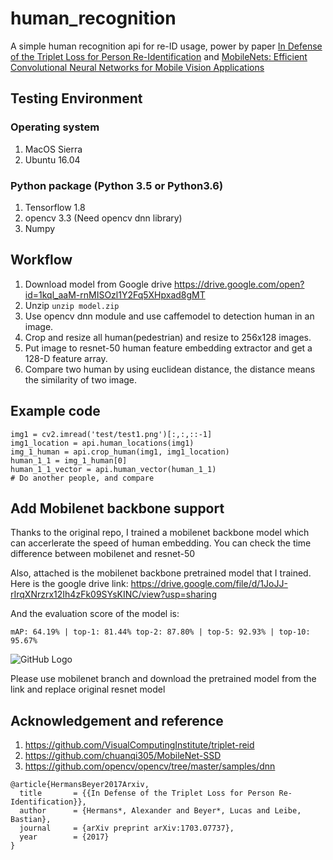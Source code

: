 # human_recognition
A simple human recognition api for re-ID usage, power by paper [In Defense of the Triplet Loss for Person Re-Identification](https://arxiv.org/abs/1703.07737) and [MobileNets: Efficient Convolutional Neural Networks for Mobile Vision Applications]( https://arxiv.org/abs/1704.04861)


## Testing Environment
### Operating system
1. MacOS Sierra 
2. Ubuntu 16.04

### Python package (Python 3.5 or Python3.6)
1. Tensorflow 1.8 
2. opencv 3.3 (Need opencv dnn library)
3. Numpy

## Workflow
1. Download model from Google drive https://drive.google.com/open?id=1kql_aaM-rnMISOzl1Y2Fq5XHpxad8gMT
2. Unzip ```unzip model.zip```
3. Use opencv dnn module and use caffemodel to detection human in an image.
4. Crop and resize all human(pedestrian) and resize to 256x128 images.
5. Put image to resnet-50 human feature embedding extractor and get a 128-D feature array.
6. Compare two human by using euclidean distance, the distance means the similarity of two image.

## Example code
```
img1 = cv2.imread('test/test1.png')[:,:,::-1]
img1_location = api.human_locations(img1)
img_1_human = api.crop_human(img1, img1_location)
human_1_1 = img_1_human[0]
human_1_1_vector = api.human_vector(human_1_1)
# Do another people, and compare
```

## Add Mobilenet backbone support
Thanks to the original repo, I trained a mobilenet backbone model which can accerlerate the speed of human embedding. You can check the time difference between mobilenet and resnet-50

Also, attached is the mobilenet backbone pretrained model that I trained.
Here is the google drive link:
https://drive.google.com/file/d/1JoJJ-rIrqXNrzrx12Ih4zFk09SYsKINC/view?usp=sharing

And the evaluation score of the model is:
```
mAP: 64.19% | top-1: 81.44% top-2: 87.80% | top-5: 92.93% | top-10: 95.67%
```
![GitHub Logo](https://github.com/cftang0827/human_recognition/blob/mobilenet/mobilenet_train_result.png?raw=true)


Please use mobilenet branch and download the pretrained model from the link and replace original resnet model

## Acknowledgement and reference
1. https://github.com/VisualComputingInstitute/triplet-reid
2. https://github.com/chuanqi305/MobileNet-SSD
3. https://github.com/opencv/opencv/tree/master/samples/dnn


```
@article{HermansBeyer2017Arxiv,
  title       = {{In Defense of the Triplet Loss for Person Re-Identification}},
  author      = {Hermans*, Alexander and Beyer*, Lucas and Leibe, Bastian},
  journal     = {arXiv preprint arXiv:1703.07737},
  year        = {2017}
}
```
